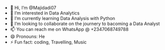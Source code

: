 - 👋 Hi, I’m @Majidadi07
- 👀 I’m interested in Data Analytics
- 🌱 I’m currently learning Data Analysis with Python
- 💞️ I’m looking to collaborate on the journery to bacoming a Data Analyst
- 📫 You can reach me on WhatsApp @ +2347068749788 
- 😄 Pronouns: He
- ⚡ Fun fact: coding, Travelling, Music
<!---
Majidadi07/Majidadi07 is a ✨ special ✨ repository because its `README.md` (this file) appears on your GitHub profile.
You can click the Preview link to take a look at your changes.
--->
